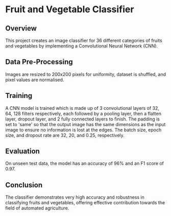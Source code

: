 # Fruit and Vegetable Classifier

## Overview
This project creates an image classifier for 36 different categories of fruits and vegetables by implementing a Convolutional Neural Network (CNN).

## Data Pre-Processing
Images are resized to 200x200 pixels for uniformity, dataset is shuffled, and pixel values are normalised.

## Training
A CNN model is trained which is made up of 3 convolutional layers of 32, 64, 128 filters respectively, each followed by a pooling layer, then a flatten layer, dropout layer, and 2 fully connected layers to finish. The padding is set to 'same' so that the output image has the same dimensions as the input image to ensure no information is lost at the edges. The batch size, epoch size, and dropout rate are 32, 20, and 0.25, respectively.

## Evaluation
On unseen test data, the model has an accuracy of 96% and an F1 score of 0.97.

## Conclusion
The classifier demonstrates very high accuracy and robustness in classifying fruits and vegetables, offering effective contribution towards the field of automated agriculture.
